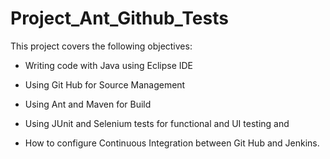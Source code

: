 # Project_Ant_Github_Tests

 This project covers the following objectives: 

- Writing code with Java using Eclipse IDE

- Using Git Hub for Source Management

- Using Ant and Maven for Build

- Using JUnit and Selenium tests for functional and UI testing and

- How to configure Continuous Integration between Git Hub and Jenkins.
